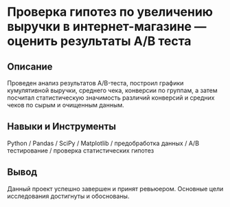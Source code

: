 # Проверка гипотез по увеличению выручки в интернет-магазине — оценить результаты A/B теста
## Описание
Проведен анализ результатов A/B-теста, построил графики кумулятивной выручки, среднего чека, конверсии по группам, а затем посчитал статистическую значимость различий конверсий и средних чеков по сырым и очищенным данным.
## Навыки и Инструменты
Python / Pandas / SciPy / Matplotlib / предобработка данных / A/B тестирование / проверка статистических гипотез
## Вывод
Данный проект успешно завершен и принят ревьюером. Основные цели исследования достигнуты и обоснованы.
